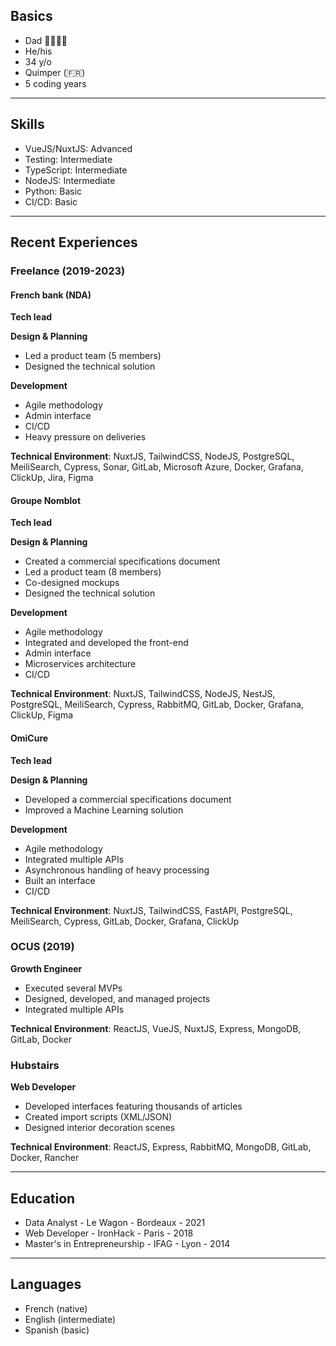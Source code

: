 ## Basics

- Dad 👨‍👩‍👧‍👧
- He/his 
- 34 y/o
- Quimper (:fr:)
- 5 coding years

---

## Skills

- VueJS/NuxtJS: Advanced
- Testing: Intermediate
- TypeScript: Intermediate
- NodeJS: Intermediate
- Python: Basic
- CI/CD: Basic

---

## Recent Experiences

### Freelance (2019-2023)

#### French bank (NDA)
**Tech lead**

**Design & Planning**
- Led a product team (5 members)
- Designed the technical solution

**Development**
- Agile methodology
- Admin interface
- CI/CD
- Heavy pressure on deliveries

**Technical Environment**: NuxtJS, TailwindCSS, NodeJS, PostgreSQL, MeiliSearch, Cypress, Sonar, GitLab, Microsoft Azure, Docker, Grafana, ClickUp, Jira, Figma


#### Groupe Nomblot
**Tech lead**

**Design & Planning**
- Created a commercial specifications document
- Led a product team (8 members)
- Co-designed mockups
- Designed the technical solution

**Development**
- Agile methodology
- Integrated and developed the front-end
- Admin interface
- Microservices architecture
- CI/CD

**Technical Environment**: NuxtJS, TailwindCSS, NodeJS, NestJS, PostgreSQL, MeiliSearch, Cypress, RabbitMQ, GitLab, Docker, Grafana, ClickUp, Figma

#### OmiCure
**Tech lead**

**Design & Planning**
- Developed a commercial specifications document
- Improved a Machine Learning solution

**Development**
- Agile methodology
- Integrated multiple APIs
- Asynchronous handling of heavy processing
- Built an interface
- CI/CD

**Technical Environment**: NuxtJS, TailwindCSS, FastAPI, PostgreSQL, MeiliSearch, Cypress, GitLab, Docker, Grafana, ClickUp

### OCUS (2019)
**Growth Engineer**

- Executed several MVPs
- Designed, developed, and managed projects
- Integrated multiple APIs

**Technical Environment**: ReactJS, VueJS, NuxtJS, Express, MongoDB, GitLab, Docker

### Hubstairs 
**Web Developer**

- Developed interfaces featuring thousands of articles
- Created import scripts (XML/JSON)
- Designed interior decoration scenes

**Technical Environment**: ReactJS, Express, RabbitMQ, MongoDB, GitLab, Docker, Rancher

---

## Education

- Data Analyst - Le Wagon - Bordeaux - 2021
- Web Developer - IronHack - Paris - 2018
- Master's in Entrepreneurship - IFAG - Lyon - 2014

---

## Languages

- French (native)
- English (intermediate)
- Spanish (basic)
